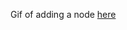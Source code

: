 Gif of adding a node [here](https://github.com/ankylosaurus-development/ankylosaurus-development/blob/main/media/Animation.gif)
